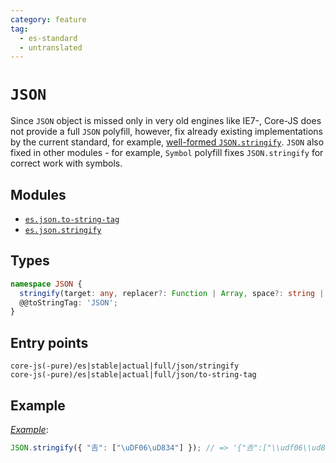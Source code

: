 ```yaml
---
category: feature
tag:
  - es-standard
  - untranslated
---
```


# `JSON`

Since `JSON` object is missed only in very old engines like IE7-, Core-JS does not provide a full `JSON` polyfill, however, fix already existing implementations by the current standard, for example, [well-formed `JSON.stringify`](https://github.com/tc39/proposal-well-formed-stringify). `JSON` also fixed in other modules - for example, `Symbol` polyfill fixes `JSON.stringify` for correct work with symbols.

## Modules

- [`es.json.to-string-tag`](https://github.com/zloirock/core-js/blob/master/packages/core-js/modules/es.json.to-string-tag.js)
- [`es.json.stringify`](https://github.com/zloirock/core-js/blob/master/packages/core-js/modules/es.json.stringify.js)

## Types

```ts
namespace JSON {
  stringify(target: any, replacer?: Function | Array, space?: string | number): string | void;
  @@toStringTag: 'JSON';
}
```

## Entry points

```
core-js(-pure)/es|stable|actual|full/json/stringify
core-js(-pure)/es|stable|actual|full/json/to-string-tag
```

## Example

[_Example_](https://is.gd/izZqKn):

```js
JSON.stringify({ "𠮷": ["\uDF06\uD834"] }); // => '{"𠮷":["\\udf06\\ud834"]}'
```
